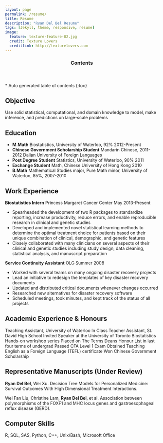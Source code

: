 ```yaml
---
layout: page
permalink: /resume/
title: Resume
description: "Ryan Del Bel Resume"
tags: [Jekyll, theme, responsive, resume]
image:
  feature: texture-feature-02.jpg
  credit: Texture Lovers
  creditlink: http://texturelovers.com
---
```


<section id="table-of-contents" class="toc">
  <header>
    <h3 >Contents</h3>
  </header>
<div id="drawer" markdown="1">
*  Auto generated table of contents
{:toc}
</div>
</section><!-- /#table-of-contents -->

Objective 
-
Use solid statistical, computational, and domain knowledge to model, make
inference, and predictions on large-scale problems 
 
Education
-
* **M.Math** Biostatistics, University of Waterloo, 92% 2012-Present
* **Chinese Government Scholarship Student** Mandarin Chinese, 2011-2012 Dalian
University of Foreign Languages
* **Post Degree Student** Statistics, University of Waterloo, 90% 2011
* **Exchange Student** Math, Chinese University of Hong Kong 2010
* **B.Math** Mathematical Studies major, Pure Math minor, University of Waterloo,
 85%, 2007-2010 

Work Experience
-
**Biostatistics Intern** Princess Margaret Cancer Center May 2013-Present
* Spearheaded the development of two R packages to standardize reporting, increase productivity, reduce errors, and enable reproducible research in clinical and genetic studies
* Developed and implemented novel statistical learning methods to determine the optimal treatment choice for patients based on their unique combination of clinical,  demographic, and genetic features
* Closely collaborated with many clinicians on several aspects of their clinical and genetic studies including study design, data cleaning,
     statistical analysis, and manuscript preparation

 
 
**Service Continuity Assistant** OLG   Summer 2008
* Worked with several teams on many ongoing disaster recovery projects 
* Lead an initiative to redesign the templates of key disaster recovery
documents
* Updated and distributed critical documents whenever changes occurred
* Researched new alternatives for disaster recovery software
* Scheduled meetings, took minutes, and kept track of the status of all
projects


Academic Experience & Honours 
-
Teaching Assistant, University of Waterloo 
In Class Teacher Assistant, St. David High School 
Invited Speaker at the University of Toronto Biostatistics Hands-on workshop
series
Placed on The Terms Deans Honour List in last four terms of undergrad 
Passed CFA Level 1 Exam
Obtained Teaching English as a Foreign Language (TEFL) certificate 
Won Chinese Government Scholarship

Representative Manuscripts (Under Review)
-
**Ryan Del Bel**, Wei Xu. Decision Tree Models for Personalized Medicine:
Survival Outcomes With High Dimensional Treatment Interactions.


Wei Fan Liu, Christine Lam, **Ryan Del Bel**, et al. Association between
polymorphisms of the FOXF1 and MHC locus genes and gastroesophageal reflux
disease (GERD).

Computer Skills
-
R, SQL, SAS, Python, C++, Unix/Bash, Microsoft Office

    



